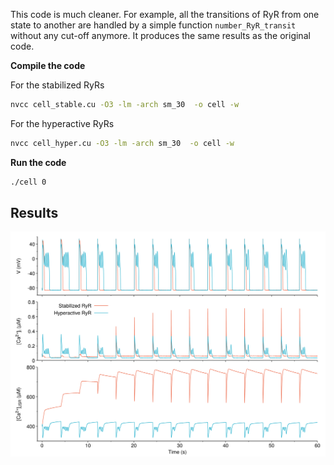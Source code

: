 This code is much cleaner. For example, all the transitions of RyR from one state to another are handled by a simple function ```number_RyR_transit``` without any cut-off anymore. It produces the same results as the original code.

**Compile the code**

For the stabilized RyRs
```bash
nvcc cell_stable.cu -O3 -lm -arch sm_30  -o cell -w
```

For the hyperactive RyRs
```bash
nvcc cell_hyper.cu -O3 -lm -arch sm_30  -o cell -w
```

**Run the code**
```bash
./cell 0
```

## Results
![Alt text](result.svg)
